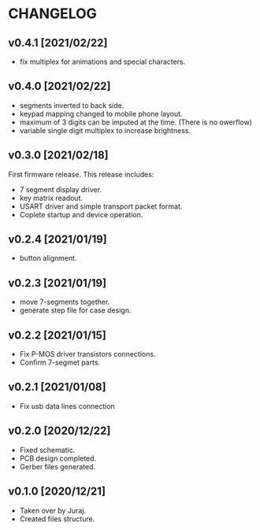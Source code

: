# CHANGELOG

## v0.4.1 [2021/02/22]

- fix multiplex for animations and special characters.

## v0.4.0 [2021/02/22]

- segments inverted to back side.
- keypad mapping changed to mobile phone layout.
- maximum of 3 digits can be imputed at the time. (There is no owerflow)
- variable single digit multiplex to increase brightness.

## v0.3.0 [2021/02/18]

First firmware release. This release includes:

- 7 segment display driver.
- key matrix readout.
- USART driver and simple transport packet format.
- Coplete startup and device operation.

## v0.2.4 [2021/01/19]

- button alignment.

## v0.2.3 [2021/01/19]

- move 7-segments together.
- generate step file for case design.

## v0.2.2 [2021/01/15]

- Fix P-MOS driver transistors connections.
- Confirm 7-segmet parts.

## v0.2.1 [2021/01/08]

- Fix usb data lines connection

## v0.2.0 [2020/12/22]

- Fixed schematic.
- PCB design completed.
- Gerber files generated.

## v0.1.0 [2020/12/21]

- Taken over by Juraj.
- Created files structure.
